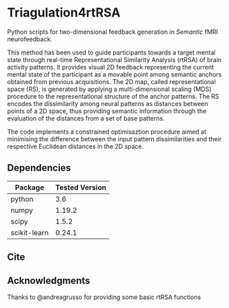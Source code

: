 # Triagulation4rtRSA

Python scripts for two-dimensional feedback generation in _Semantic_ fMRI neurofeedback.

This method has been used to guide participants towards a target mental state through real-time Representational Similarity Analysis (rtRSA) of brain activity patterns. 
It provides visual 2D feedback representing the current mental state of the participant as a movable point among semantic anchors obtained from previous acquisitions. 
The 2D map, called representational space (RS), is generated by applying a multi-dimensional scaling (MDS) procedure to the representational structure of the anchor patterns. The RS encodes the dissimilarity among neural patterns as distances between points of a 2D space, thus providing semantic information through the evaluation of the distances from a set of base patterns.

The code implements a constrained optimisaztion procedure aimed at minimising the difference between the input pattern dissimilarities and their respective Euclidean distances in the 2D space.

## Dependencies

|    Package    |Tested Version |
| ------------- | ------------- |
|     python    |       3.6     |
|     numpy     |     1.19.2    |
|     scipy     |     1.5.2     |
| scikit-learn  |     0.24.1    |

## Cite

## Acknowledgments
Thanks to @andreagrusso for providing some basic rtRSA functions

 
